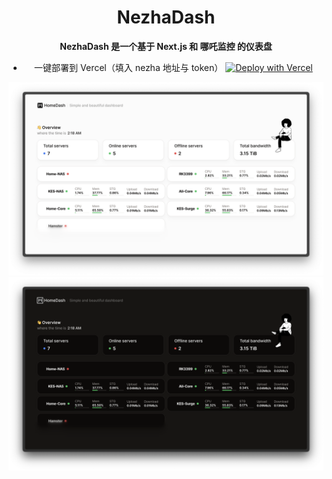 <h1 align="center">NezhaDash</h1>
<div align="center">
<strong>NezhaDash 是一个基于 Next.js 和 哪吒监控 的仪表盘</strong>
<br>

- 一键部署到 Vercel（填入 nezha 地址与 token）
  [![Deploy with Vercel](https://vercel.com/button)](https://vercel.com/new/clone?repository-url=https%3A%2F%2Fgithub.com%2Fhamster1963%2Fnezha-dash&env=NezhaBaseUrl,NezhaAuth&project-name=nezha-dash&repository-name=nezha-dash)

![screen-shot-one](/.github/shotOne.png)
![screen-shot-two](/.github/shotTwo.png)

</div>
